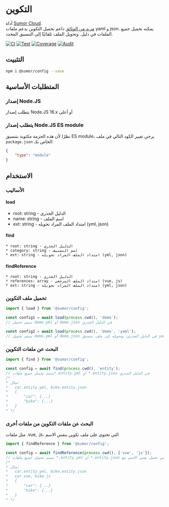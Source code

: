 # التكوين
أداة [Sumor Cloud](https://sumor.cloud).  
[مزيد من الوثائق](https://sumor.cloud)
داعم تحميل التكوين يدعم ملفات yaml و json. يمكنه تحميل جميع الملفات في دليل.
وتحويل الملف تلقائيًا إلى التنسيق المحدد.

[![CI](https://github.com/sumor-cloud/config/actions/workflows/ci.yml/badge.svg)](https://github.com/sumor-cloud/config/actions/workflows/ci.yml)
[![Test](https://github.com/sumor-cloud/config/actions/workflows/ut.yml/badge.svg)](https://github.com/sumor-cloud/config/actions/workflows/ut.yml)
[![Coverage](https://github.com/sumor-cloud/config/actions/workflows/coverage.yml/badge.svg)](https://github.com/sumor-cloud/config/actions/workflows/coverage.yml)
[![Audit](https://github.com/sumor-cloud/config/actions/workflows/audit.yml/badge.svg)](https://github.com/sumor-cloud/config/actions/workflows/audit.yml)

## التثبيت
```bash
npm i @sumor/config --save
```

## المتطلبات الأساسية

### إصدار Node.JS
يتطلب إصدار Node.JS 16.x أو أعلى

### يتطلب إصدار Node.JS ES module
نظرًا لأن هذه الحزمة مكتوبة بتنسيق ES module،
يرجى تغيير الكود التالي في ملف ```package.json``` الخاص بك:
```json
{
    "type": "module"
}
```

## الاستخدام

### الأساليب

#### load
 * root: string - الدليل الجذري
 * name: string - اسم الملف
 * ext: string - امتداد الملف المراد تحويله (yml, json)

#### find
    * root: string - الدليل الجذري
    * category: string - اسم التصنيف
    * ext: string - امتداد الملف المراد تحويله (yml, json)

#### findReference
    * root: string - الدليل الجذري
    * references: array - امتداد الملف المرجعي (vue, js)
    * ext: string - امتداد الملف المراد تحويله (yml, json)

### تحميل ملف التكوين

```javascript
import { load } from '@sumor/config';

const config1 = await load(process.cwd(), 'demo');
// سيتم تحميل demo.yml أو demo.json في الدليل الجذري

const config2 = await load(process.cwd(), 'demo', 'yaml');
// سيتم تحميل demo.yml أو demo.json في الدليل الجذري، وتحويله إلى ملف بتنسيق yaml

```

### البحث عن ملفات التكوين

```javascript
import { find } from '@sumor/config';

const config = await find(process.cwd(), 'entity');
// سيتم تحميل جميع ملفات*.entity.yml أو *.entity.json في الدليل الجذري
/*
* مثال:
*   car.entity.yml, bike.entity.json
*   {
*       "car": {...}
*       "bike": {...}
*   }
* */
```

### البحث عن ملفات التكوين من ملفات أخرى
مثل ملفات .vue, .js، التي تحتوي على ملف تكوين بنفس الاسم

```javascript
import { findReference } from '@sumor/config';

const config = await findReference(process.cwd(), ['vue', 'js']);
// سيتم تحميل جميع ملفات *.entity.yml أو *.entity.json التي تحمل نفس الاسم مع *.vue أو *.js في الدليل الجذري
/*
* مثال:
*   car.entity.yml, bike.entity.json
*   car.vue, bike.js
*   {
*       "car": {...}
*       "bike": {...}
*   }
* */
```